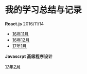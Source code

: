 # 我的学习总结与记录
**React.js**  2016/11/14

* [16年11月](https://github.com/HTML50/study-notes/tree/master/react)
* [16年12月](https://github.com/HTML50/study-notes/tree/master/react/react12.md)
* [17年1月](https://github.com/HTML50/study-notes/tree/master/react/react1701.md)



**Javascrpt  高级程序设计**

[17年2月](https://github.com/HTML50/study-notes/tree/master/pro-js/pro-js-1702.md)

